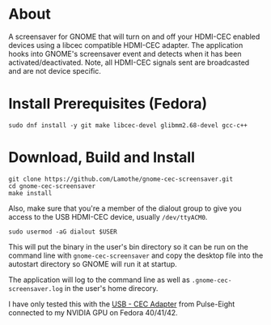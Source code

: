 # About

A screensaver for GNOME that will turn on and off your HDMI-CEC enabled devices using a libcec compatible HDMI-CEC adapter.
The application hooks into GNOME's screensaver event and detects when it has been activated/deactivated.
Note, all HDMI-CEC signals sent are broadcasted and are not device specific.

# Install Prerequisites (Fedora)

```
sudo dnf install -y git make libcec-devel glibmm2.68-devel gcc-c++
```

# Download, Build and Install

```
git clone https://github.com/Lamothe/gnome-cec-screensaver.git
cd gnome-cec-screensaver
make install
```

Also, make sure that you're a member of the dialout group to give you access to the USB HDMI-CEC device, usually `/dev/ttyACM0`.

```
sudo usermod -aG dialout $USER
```

This will put the binary in the user's bin directory so it can be run on the command line with `gnome-cec-screensaver` and copy the desktop file into the autostart directory so GNOME will run it at startup.

The application will log to the command line as well as `.gnome-cec-screensaver.log` in the user's home direcory.

I have only tested this with the [USB - CEC Adapter](https://www.pulse-eight.com/p/104/usb-hdmi-cec-adapter) from Pulse-Eight connected to my NVIDIA GPU on Fedora 40/41/42.
